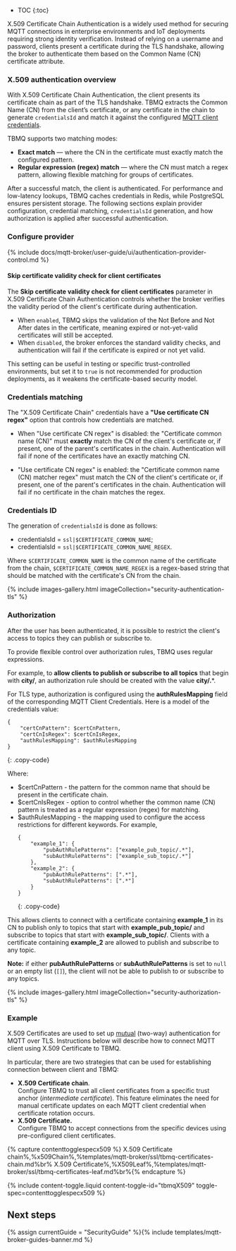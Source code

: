 * TOC
{:toc}

X.509 Certificate Chain Authentication is a widely used method for securing MQTT connections in enterprise environments and IoT deployments requiring strong identity verification.
Instead of relying on a username and password, clients present a certificate during the TLS handshake, allowing the broker to authenticate them based on the Common Name (CN) certificate attribute.

### X.509 authentication overview

With X.509 Certificate Chain Authentication, the client presents its certificate chain as part of the TLS handshake.
TBMQ extracts the Common Name (CN) from the client’s certificate, or any certificate in the chain to generate `credentialsId` and match it against the configured [MQTT client credentials](/docs/mqtt-broker/user-guide/ui/mqtt-client-credentials/).

TBMQ supports two matching modes:

- **Exact match** — where the CN in the certificate must exactly match the configured pattern.
- **Regular expression (regex) match** — where the CN must match a regex pattern, allowing flexible matching for groups of certificates.

After a successful match, the client is authenticated. For performance and low-latency lookups, TBMQ caches credentials in Redis, while PostgreSQL ensures persistent storage.
The following sections explain provider configuration, credential matching, `credentialsId` generation, and how authorization is applied after successful authentication.

### Configure provider

{% include docs/mqtt-broker/user-guide/ui/authentication-provider-control.md %}

#### Skip certificate validity check for client certificates

The **Skip certificate validity check for client certificates** parameter in X.509 Certificate Chain Authentication controls whether the broker verifies the validity period of the client's certificate during authentication.
* When `enabled`, TBMQ skips the validation of the Not Before and Not After dates in the certificate, meaning expired or not-yet-valid certificates will still be accepted.
* When `disabled`, the broker enforces the standard validity checks, and authentication will fail if the certificate is expired or not yet valid.

This setting can be useful in testing or specific trust-controlled environments, but set it to `true` is not recommended for production deployments, as it weakens the certificate-based security model.

### Credentials matching

The "X.509 Certificate Chain" credentials have a **"Use certificate CN regex"** option that controls how credentials are matched.

* When "Use certificate CN regex" is disabled:
the "Certificate common name (CN)" must **exactly** match the CN of the client's certificate or, if present, one of the parent's certificates in the chain. 
Authentication will fail if none of the certificates have an exactly matching CN.

* "Use certificate CN regex" is enabled:
the "Certificate common name (CN) matcher regex" must match the CN of the client's certificate or, if present, one of the parent's certificates in the chain. 
Authentication will fail if no certificate in the chain matches the regex.

### Credentials ID

The generation of `credentialsId` is done as follows:

- credentialsId = `ssl|$CERTIFICATE_COMMON_NAME`;
- credentialsId = `ssl|$CERTIFICATE_COMMON_NAME_REGEX`.

Where `$CERTIFICATE_COMMON_NAME` is the common name of the certificate from the chain, `$CERTIFICATE_COMMON_NAME_REGEX` is a regex-based string
that should be matched with the certificate's CN from the chain.

{% include images-gallery.html imageCollection="security-authentication-tls" %}

### Authorization

After the user has been authenticated, it is possible to restrict the client's access to topics they can publish or subscribe to.

To provide flexible control over authorization rules, TBMQ uses regular expressions. 

For example, to **allow clients to publish or subscribe to all topics** that begin with **city/**, an authorization rule should be created with the value **city/.***.

For TLS type, authorization is configured using the **authRulesMapping** field of the corresponding MQTT Client Credentials.
Here is a model of the credentials value:

```
{
    "certCnPattern": $certCnPattern,
    "certCnIsRegex": $certCnIsRegex,
    "authRulesMapping": $authRulesMapping
}
```
{: .copy-code}

Where:
- $certCnPattern - the pattern for the common name that should be present in the certificate chain.
- $certCnIsRegex - option to control whether the common name (CN) pattern is treated as a regular expression (regex) for matching.
- $authRulesMapping - the mapping used to configure the access restrictions for different keywords.
  For example,
  ```
  {
      "example_1": {
	      "pubAuthRulePatterns": ["example_pub_topic/.*"],
	      "subAuthRulePatterns": ["example_sub_topic/.*"]
	  },
	  "example_2": {
          "pubAuthRulePatterns": [".*"],
		  "subAuthRulePatterns": [".*"]
      }
  }
  ```
  {: .copy-code}

This allows clients to connect with a certificate containing **example_1** in its CN to publish only to topics that start with **example_pub_topic/** and 
subscribe to topics that start with **example_sub_topic/**. Clients with a certificate containing **example_2** are allowed to publish and subscribe to any topic.

**Note:** if either **pubAuthRulePatterns** or **subAuthRulePatterns** is set to `null` or an empty list (`[]`), the client will not be able to publish to or subscribe to any topics.

{% include images-gallery.html imageCollection="security-authorization-tls" %}

### Example

X.509 Certificates are used to set up [mutual](https://en.wikipedia.org/wiki/Mutual_authentication) (two-way) authentication for MQTT over TLS.
Instructions below will describe how to connect MQTT client using X.509 Certificate to TBMQ.

In particular, there are two strategies that can be used for establishing connection between client and TBMQ:

- **X.509 Certificate chain**. <br>
  Configure TBMQ to trust all client certificates from a specific trust anchor (*intermediate certificate*).
  This feature eliminates the need for manual certificate updates on each MQTT client credential when certificate rotation occurs.
- **X.509 Certificate.** <br> Configure TBMQ to accept connections from the specific devices using pre-configured client certificates.

{% capture contenttogglespecx509 %}
X.509 Certificate chain%,%x509Chain%,%templates/mqtt-broker/ssl/tbmq-certificates-chain.md%br%
X.509 Certificate%,%X509Leaf%,%templates/mqtt-broker/ssl/tbmq-certificates-leaf.md%br%{% endcapture %}

{% include content-toggle.liquid content-toggle-id="tbmqX509" toggle-spec=contenttogglespecx509 %}

## Next steps

{% assign currentGuide = "SecurityGuide" %}{% include templates/mqtt-broker-guides-banner.md %}
